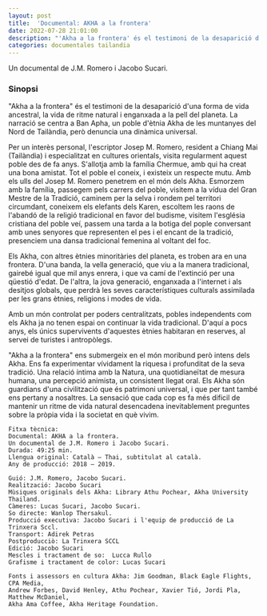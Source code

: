 ```yaml
---
layout: post
title:  'Documental: AKHA a la frontera'
date: 2022-07-28 21:01:00
description: "'Akha a la frontera' és el testimoni de la desaparició d'una forma de vida ancestral, la vida de ritme natural i enganxada a la pell del planeta."
categories: documentales tailandia
---
```


Un documental de J.M. Romero i Jacobo Sucari.

### Sinopsi

"Akha a la frontera" és el testimoni de la desaparició d'una forma de vida ancestral, la vida de ritme natural i enganxada a la pell del planeta.  La narració se centra a Ban Apha, un poble d'ètnia Akha de les muntanyes del Nord de Tailàndia, però denuncia una dinàmica universal. 

Per un interès personal, l'escriptor Josep M. Romero, resident a Chiang Mai (Tailàndia) i especialitzat en cultures orientals, visita regularment aquest poble des de fa anys. S'allotja amb la família Chermue, amb qui ha creat una bona amistat. Tot el poble el coneix, i existeix un respecte mutu. Amb els ulls del Josep M. Romero penetrem en el món dels Akha. Esmorzem amb la família, passegem pels carrers del poble, visitem a la vídua del Gran Mestre de la Tradició, caminem per la selva i rondem pel territori circumdant, coneixem els elefants dels Karen, escoltem les raons de l'abandó de la religió tradicional en favor del budisme, visitem l'església cristiana del poble veí, passem una tarda a la botiga del pople conversant amb unes senyores que representen el pes i el encant de la tradició, presenciem una dansa tradicional femenina al voltant del foc.

Els Akha, con altres ètnies minoritàries del planeta, es troben ara en una frontera. D'una banda, la vella generació, que viu a la manera tradicional, gairebé igual que mil anys enrera, i que va camí de l'extinció per una qüestió d'edat. De l'altra, la jova generació, enganxada a l'internet i als desitjos globals, que perdrà les seves característiques culturals assimilada per les grans ètnies, religions i modes de vida. 

Amb un món controlat per poders centralitzats, pobles independents com els Akha ja no tenen espai on continuar la vida tradicional. D'aquí a pocs anys, els únics supervivents d'aquestes ètnies habitaran en reserves, al servei de turistes i antropòlegs.

"Akha a la frontera" ens submergeix en el món moribund però intens dels Akha. Ens fa experimentar vívidament la riquesa i profunditat de la seva tradició. Una relació íntima amb la Natura, una quotidianeïtat de mesura humana, una percepció animista, un consistent llegat oral. Els Akha són guardians d'una civilització que és patrimoni universal, i que per tant també ens pertany a nosaltres. La sensació que cada cop es fa més dificil de mantenir un ritme de vida natural desencadena inevitablement preguntes sobre la pròpia vida i la societat en què vivim.

```
Fitxa tècnica:
Documental: AKHA a la frontera.
Un documental de J.M. Romero i Jacobo Sucari.
Durada: 49:25 min.
Llengua original: Català – Thai, subtitulat al català.
Any de producció: 2018 – 2019.

Guió: J.M. Romero, Jacobo Sucari.
Realització: Jacobo Sucari
Mùsiques originals dels Akha: Library Athu Pochear, Akha University Thailand.
Càmeres: Lucas Sucari, Jacobo Sucari.
So directe: Wanlop Thersakul.
Producció executiva: Jacobo Sucari i l'equip de producció de La Trinxera Sccl.
Transport: Adirek Petras
Postproducciò: La Trinxera SCCL
Edició: Jacobo Sucari
Mescles i tractament de so:  Lucca Rullo
Grafisme i tractament de color: Lucas Sucari

Fonts i assessors en cultura Akha: Jim Goodman, Black Eagle Flights, CPA Media,
Andrew Forbes, David Henley, Athu Pochear, Xavier Tió, Jordi Pla, Matthew McDaniel, 
Akha Ama Coffee, Akha Heritage Foundation.
````
